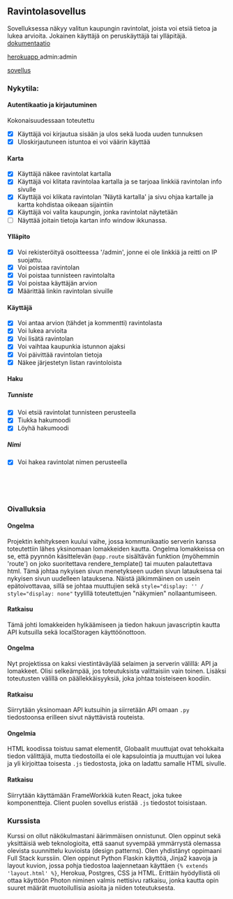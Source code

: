 ## Ravintolasovellus
Sovelluksessa näkyy valitun kaupungin ravintolat, joista voi etsiä tietoa ja lukea arvioita. Jokainen käyttäjä on peruskäyttäjä tai ylläpitäjä.
[dokumentaatio](https://github.com/EternalAzure/Ravintolasovellus/blob/main/dokumentaatio.md)

<a href="https://polar-scrubland-57061.herokuapp.com/" title="https://polar-scrubland-57061.herokuapp.com/" target="_blank" rel="noopener noreferrer"> herokuapp </a>
admin:admin <br>

[sovellus](https://polar-scrubland-57061.herokuapp.com/)
### Nykytila:
#### Autentikaatio ja kirjautuminen
Kokonaisuudessaan toteutettu
- [x] Käyttäjä voi kirjautua sisään ja ulos sekä luoda uuden tunnuksen
- [x] Uloskirjautuneen istuntoa ei voi väärin käyttää
#### Karta
- [x] Käyttäjä näkee ravintolat kartalla
- [x] Käyttäjä voi klitata ravintolaa kartalla ja se tarjoaa linkkiä ravintolan info sivulle
- [x] Käyttäjä voi klikata ravintolan 'Näytä kartalla' ja sivu ohjaa kartalle ja kartta kohdistaa oikeaan sijaintiin
- [x] Käyttäjä voi valita kaupungin, jonka ravintolat näytetään
- [ ] Näyttää joitain tietoja kartan info window ikkunassa.
#### Ylläpito
- [x] Voi rekisteröityä osoitteessa '/admin', jonne ei ole linkkiä ja reitti on IP suojattu.
- [x] Voi poistaa ravintolan
- [x] Voi poistaa tunnisteen ravintolalta
- [x] Voi poistaa käyttäjän arvion
- [x] Määrittää linkin ravintolan sivuille
#### Käyttäjä
- [x] Voi antaa arvion (tähdet ja kommentti) ravintolasta
- [x] Voi lukea arvioita
- [x] Voi lisätä ravintolan
- [x] Voi vaihtaa kaupunkia istunnon ajaksi
- [x] Voi päivittää ravintolan tietoja
- [x] Näkee järjestetyn listan ravintoloista
#### Haku
##### Tunniste
- [x] Voi etsiä ravintolat tunnisteen perusteella
- [x] Tiukka hakumoodi
- [x] Löyhä hakumoodi
##### Nimi
- [x] Voi hakea ravintolat nimen perusteella
<br>
<br>
<br>


### Oivalluksia

#### Ongelma
Projektin kehitykseen kuului vaihe, jossa kommunikaatio serverin kanssa toteutettiin lähes yksinomaan lomakkeiden kautta. Ongelma lomakkeissa on se, että pyynnön käsittelevän ```@app.route``` sisältävän funktion (myöhemmin 'route') on joko suoritettava rendere_template() tai muuten palautettava html. Tämä johtaa nykyisen sivun menetykseen uuden sivun latauksena tai nykyisen sivun uudelleen latauksena. Näistä jälkimmäinen on usein epätoivottavaa, sillä se johtaa muuttujien sekä ```style="display: '' / style="display: none"``` tyylillä toteutettujen "näkymien" nollaantumiseen.

#### Ratkaisu
Tämä johti lomakkeiden hylkäämiseen ja tiedon hakuun javascriptin kautta API kutsuilla sekä localStoragen käyttöönottoon.

#### Ongelma
Nyt projektissa on kaksi viestintäväylää selaimen ja serverin välillä: API ja lomakkeet. Olisi selkeämpää, jos toteutuksista valittaisiin vain toinen. Lisäksi toteutusten välillä on päällekkäisyyksiä, joka johtaa toisteiseen koodiin.

#### Ratkaisu
Siirrytään yksinomaan API kutsuihin ja siirretään API omaan ```.py``` tiedostoonsa erilleen sivut näyttävistä routeista.

#### Ongelmia
HTML koodissa toistuu samat elementit, Globaalit muuttujat ovat tehokkaita tiedon välittäjiä, mutta tiedostoilla ei ole kapsulointia ja muuttujan voi lukea ja yli kirjoittaa toisesta ```.js``` tiedostosta, joka on ladattu samalle HTML sivulle. 

#### Ratkaisu
Siirrytään käyttämään FrameWorkkiä kuten React, joka tukee komponentteja. Client puolen sovellus eristää ```.js``` tiedostot toisistaan.

### Kurssista
Kurssi on ollut näkökulmastani äärimmäisen onnistunut. Olen oppinut sekä yksittäisiä web teknologioita, että saanut syvempää ymmärrystä olemassa olevista suunnittelu kuvioista (design patterns). Olen yhdistänyt oppimaani Full Stack kurssiin. Olen oppinut Python Flaskin käyttöä, Jinja2 kaavoja ja layout kuvion, jossa pohja tiedostoa laajennetaan käyttäen ```{% extends 'layout.html' %}```, Herokua, Postgres, CSS ja HTML. Erittäin hyödyllistä oli ottaa käyttöön Photon niminen valmis nettisivu ratkaisu, jonka kautta opin suuret määrät muotoilullisia asioita ja niiden toteutuksesta.
